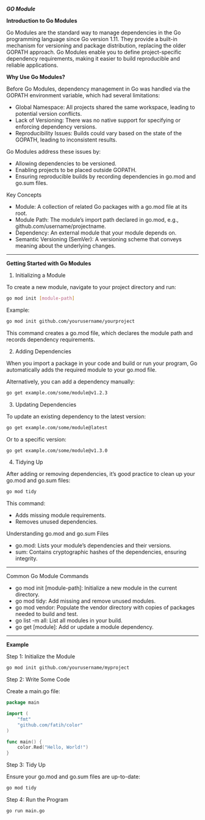 ***GO Module***

**Introduction to Go Modules**

Go Modules are the standard way to manage dependencies in the Go programming language since Go version 1.11. They
provide a built-in mechanism for versioning and package distribution, replacing the older GOPATH approach. Go Modules
enable you to define project-specific dependency requirements, making it easier to build reproducible and reliable
applications.

**Why Use Go Modules?**

Before Go Modules, dependency management in Go was handled via the GOPATH environment variable, which had several
limitations:

- Global Namespace: All projects shared the same workspace, leading to potential version conflicts.
- Lack of Versioning: There was no native support for specifying or enforcing dependency versions.
- Reproducibility Issues: Builds could vary based on the state of the GOPATH, leading to inconsistent results.

Go Modules address these issues by:

- Allowing dependencies to be versioned.
- Enabling projects to be placed outside GOPATH.
- Ensuring reproducible builds by recording dependencies in go.mod and go.sum files.

Key Concepts

- Module: A collection of related Go packages with a go.mod file at its root.
- Module Path: The module’s import path declared in go.mod, e.g., github.com/username/projectname.
- Dependency: An external module that your module depends on.
- Semantic Versioning (SemVer): A versioning scheme that conveys meaning about the underlying changes.

----------------------------------------------

**Getting Started with Go Modules**

1. Initializing a Module

To create a new module, navigate to your project directory and run:

```bash
go mod init [module-path]
```

Example:

```bash
go mod init github.com/yourusername/yourproject
```

This command creates a go.mod file, which declares the module path and records dependency requirements.

2. Adding Dependencies

When you import a package in your code and build or run your program, Go automatically adds the required module to your
go.mod file.

Alternatively, you can add a dependency manually:

```bash
go get example.com/some/module@v1.2.3
```

3. Updating Dependencies

To update an existing dependency to the latest version:

```bash
go get example.com/some/module@latest
```

Or to a specific version:

```bash
go get example.com/some/module@v1.3.0
```

4. Tidying Up

After adding or removing dependencies, it’s good practice to clean up your go.mod and go.sum files:

```bash
go mod tidy
```

This command:

- Adds missing module requirements.
- Removes unused dependencies.

Understanding go.mod and go.sum Files

- go.mod: Lists your module’s dependencies and their versions.
- sum: Contains cryptographic hashes of the dependencies, ensuring integrity.

----------------------------------------------
Common Go Module Commands

- go mod init [module-path]: Initialize a new module in the current directory.
- go mod tidy: Add missing and remove unused modules.
- go mod vendor: Populate the vendor directory with copies of packages needed to build and test.
- go list -m all: List all modules in your build.
- go get [module]: Add or update a module dependency.

----------------------------------------------
**Example**

Step 1: Initialize the Module

```bash
go mod init github.com/yourusername/myproject
```

Step 2: Write Some Code

Create a main.go file:

```go
package main

import (
	"fmt"
	"github.com/fatih/color"
)

func main() {
	color.Red("Hello, World!")
}
```
Step 3: Tidy Up

Ensure your go.mod and go.sum files are up-to-date:
```bash
go mod tidy
```

Step 4: Run the Program

```bash
go run main.go
```   
